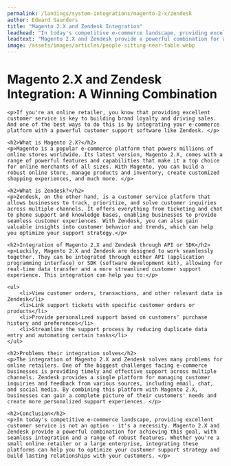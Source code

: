 ```yaml
---
permalink: /landings/system-integrations/magento-2-x/zendesk
author: Edward Saunders
title: "Magento 2.X and Zendesk Integration"
leadhead: "In today's competitive e-commerce landscape, providing excellent customer service is not an option - it's a necessity"
leadtext: "Magento 2.X and Zendesk provide a powerful combination for achieving this goal, with seamless integration and a range of robust features. Whether you're a small online retailer or a large enterprise, integrating these platforms can help you to optimize your customer support strategy and build lasting relationships with your customers."
image: /assets/images/articles/people-sitting-near-table.webp
---
```

<div class="arttext">	<h1>Magento 2.X and Zendesk Integration: A Winning Combination </h1>

	<p>If you're an online retailer, you know that providing excellent customer service is key to building brand loyalty and driving sales. And one of the best ways to do this is by integrating your e-commerce platform with a powerful customer support software like Zendesk. </p>

	<h2>What is Magento 2.X?</h2>
	<p>Magento is a popular e-commerce platform that powers millions of online stores worldwide. Its latest version, Magento 2.X, comes with a range of powerful features and capabilities that make it a top choice for online merchants of all sizes. With Magento, you can build a robust online store, manage products and inventory, create customized shopping experiences, and much more. </p>

	<h2>What is Zendesk?</h2>
	<p>Zendesk, on the other hand, is a customer service platform that allows businesses to track, prioritize, and solve customer inquiries across multiple channels. It offers everything from ticketing and chat to phone support and knowledge bases, enabling businesses to provide seamless customer experiences. With Zendesk, you can also gain valuable insights into customer behavior and trends, which can help you optimize your support strategy.</p>

	<h2>Integration of Magento 2.X and Zendesk through API or SDK</h2>
	<p>Luckily, Magento 2.X and Zendesk are designed to work seamlessly together. They can be integrated through either API (application programming interface) or SDK (software development kit), allowing for real-time data transfer and a more streamlined customer support experience. This integration can help you to:</p>

	<ul>
		<li>View customer orders, transactions, and other relevant data in Zendesk</li>
		<li>Link support tickets with specific customer orders or products</li>
		<li>Provide personalized support based on customers' purchase history and preferences</li>
		<li>Streamline the support process by reducing duplicate data entry and automating certain tasks</li>
	</ul>

	<h2>Problems their integration solves</h2>
	<p>The integration of Magento 2.X and Zendesk solves many problems for online retailers. One of the biggest challenges facing e-commerce businesses is providing timely and effective support across multiple channels. Zendesk provides a single platform for managing customer inquiries and feedback from various sources, including email, chat, and social media. By combining this platform with Magento 2.X, businesses can gain a complete picture of their customers' needs and create more personalized support experiences. </p>

	<h2>Conclusion</h2>
	<p>In today's competitive e-commerce landscape, providing excellent customer service is not an option - it's a necessity. Magento 2.X and Zendesk provide a powerful combination for achieving this goal, with seamless integration and a range of robust features. Whether you're a small online retailer or a large enterprise, integrating these platforms can help you to optimize your customer support strategy and build lasting relationships with your customers. </p>
</div>